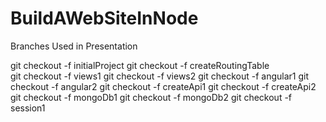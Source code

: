 BuildAWebSiteInNode
===================

Branches Used in Presentation

git checkout -f initialProject
git checkout -f createRoutingTable  	
git checkout -f views1
git checkout -f views2
git checkout -f angular1
git checkout -f angular2
git checkout -f createApi1
git checkout -f createApi2
git checkout -f mongoDb1
git checkout -f mongoDb2
git checkout -f session1